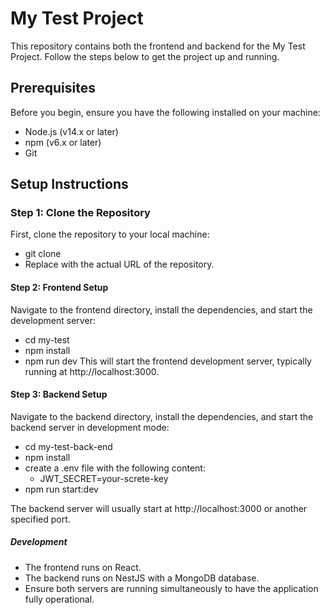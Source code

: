 # My Test Project

This repository contains both the frontend and backend for the My Test Project. Follow the steps below to get the project up and running.

## Prerequisites

Before you begin, ensure you have the following installed on your machine:

- Node.js (v14.x or later)
- npm (v6.x or later)
- Git

## Setup Instructions

### Step 1: Clone the Repository

First, clone the repository to your local machine:
- git clone <repository-url>
- Replace <repository-url> with the actual URL of the repository.

#### Step 2: Frontend Setup

Navigate to the frontend directory, install the dependencies, and start the development server:
- cd my-test
- npm install
- npm run dev
This will start the frontend development server, typically running at http://localhost:3000.

#### Step 3: Backend Setup

Navigate to the backend directory, install the dependencies, and start the backend server in development mode:
- cd my-test-back-end
- npm install
- create a .env file with the following content:
    - JWT_SECRET=your-screte-key
- npm run start:dev

The backend server will usually start at http://localhost:3000 or another specified port.

##### Development
- The frontend runs on React.
- The backend runs on NestJS with a MongoDB database.
- Ensure both servers are running simultaneously to have the application fully operational.